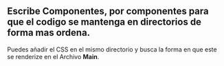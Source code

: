 
## Escribe Componentes, por componentes para que el codigo se mantenga en directorios de forma mas ordena.

Puedes añadir el CSS en el mismo directorio y busca la forma en que este se renderize en el Archivo __Main__.
